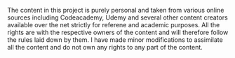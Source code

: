 The content in this project is purely personal and taken from various online sources including Codeacademy, Udemy and several other content creators available over the net strictly for referene and academic purposes. All the rights are with the respective owners of the content and will therefore follow the rules laid down by them. I have made minor modifications to assimilate all the content and do not own any rights to any part of the content. 